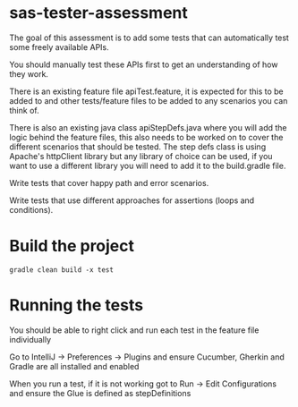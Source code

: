 # sas-tester-assessment

The goal of this assessment is to add some tests that can automatically test some freely available APIs.

You should manually test these APIs first to get an understanding of how they work.

There is an existing feature file apiTest.feature, it is expected for this to be added to and other tests/feature files to be added to any scenarios you can think of.

There is also an existing java class apiStepDefs.java where you will add the logic behind the feature files, this also needs to be worked on to cover the different scenarios that should be tested. The step defs class is using Apache's httpClient library but any library of choice can be used, if you want to use a different library you will need to add it to the build.gradle file.

Write tests that cover happy path and error scenarios.

Write tests that use different approaches for assertions (loops and conditions).

# Build the project

 ```
 gradle clean build -x test
 ```  

# Running the tests

You should be able to right click and run each test in the feature file individually

Go to IntelliJ -> Preferences -> Plugins and ensure Cucumber, Gherkin and Gradle are all installed and enabled

When you run a test, if it is not working got to Run -> Edit Configurations and ensure the Glue is defined as stepDefinitions